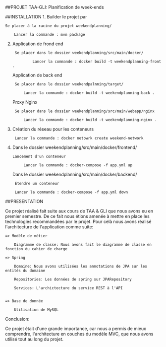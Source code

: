 ##PROJET TAA-GLI: Planification de week-ends


##INSTALLATION
1.
   Builder le projet par
   
   	Se placer à la racine du projet weekendplanning/

		Lancer la commande : mvn package

2.
   Application de frond end

	   	Se placer dans le dossier weekendplanning/src/main/docker/

				Lancer la commande : docker build -t weekendplanning-front .

   Application de back end

		Se placer dans le dossier weekendpalnning/target/

			Lancer la commande : docker build -t weekendplanning-back .
			
   Proxy Nginx
   
        Se placer dans le dossier weekendplanning/src/main/webapp/nginx
        
            Lancer la commande : docker build -t weekendplanning-nginx .

3.
   Création du réseau pour les conteneurs 

		Lancer la commande : docker netowrk create weekend-network
	
4.
   Dans le dossier weekendplanning/src/main/docker/frontend/

	   Lancement d'un conteneur

			Lancer la commande : docker-compose -f app.yml up


   Dans le dossier weekendplanning/src/main/docker/backend/

		Etendre un conteneur

		Lancer la commande : docker-compose -f app.yml down
		

##PRESENTATION

Ce projet réalisé fait suite aux cours de TAA & GLI que nous avons eu en premier semestre. De ce fait nous étions amenée à mettre en place 
les technologies recommandées par le projet. Pour celà nous avons réalisé l'architecture de l'application comme suite:

	=> Modèle de métier 
	
		Diagramme de classe: Nous avons fait le diagramme de classe en fonction du cahier de charge
		
	=> Spring 

		Domaine: Nous avons utilisées les annotations de JPA sur les entités du domaine

		Repositories: Les données de spring sur JPARepository

		Services: L'archictecture du service REST à l'API
		
	
	=> Base de donnée
		
		Utilisation de MySQL
		
		
Conclusion:

Ce projet était d'une grande importance, car nous a permis de mieux comprendre, l'architecture en couches du modèle MVC, 
que nous avons utilisé tout au long du projet. 
